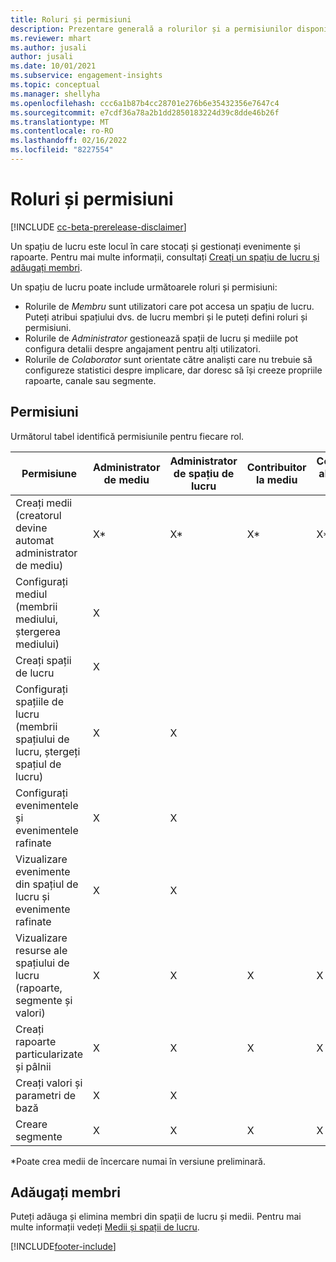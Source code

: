 ```yaml
---
title: Roluri și permisiuni
description: Prezentare generală a rolurilor și a permisiunilor disponibile membrilor spațiului de lucru.
ms.reviewer: mhart
ms.author: jusali
author: jusali
ms.date: 10/01/2021
ms.subservice: engagement-insights
ms.topic: conceptual
ms.manager: shellyha
ms.openlocfilehash: ccc6a1b87b4cc28701e276b6e35432356e7647c4
ms.sourcegitcommit: e7cdf36a78a2b1dd2850183224d39c8dde46b26f
ms.translationtype: MT
ms.contentlocale: ro-RO
ms.lasthandoff: 02/16/2022
ms.locfileid: "8227554"
---
```

# <a name="roles-and-permissions"></a>Roluri și permisiuni

[!INCLUDE [cc-beta-prerelease-disclaimer](includes/cc-beta-prerelease-disclaimer.md)]

Un spațiu de lucru este locul în care stocați și gestionați evenimente și rapoarte. Pentru mai multe informații, consultați [Creați un spațiu de lucru și adăugați membri](create-workspace.md). 

Un spațiu de lucru poate include următoarele roluri și permisiuni:

- Rolurile de *Membru* sunt utilizatori care pot accesa un spațiu de lucru. Puteți atribui spațiului dvs. de lucru membri și le puteți defini roluri și permisiuni. 
- Rolurile de *Administrator* gestionează spații de lucru și mediile pot configura detalii despre angajament pentru alți utilizatori. 
- Rolurile de *Colaborator* sunt orientate către analiști care nu trebuie să configureze statistici despre implicare, dar doresc să își creeze propriile rapoarte, canale sau segmente.

## <a name="permissions"></a>Permisiuni
  
Următorul tabel identifică permisiunile pentru fiecare rol. 

| Permisiune | Administrator de mediu | Administrator de spațiu de lucru | Contribuitor la mediu | Colaborator al spațiului de lucru | 
|--|--|--|--|--|
| Creați medii (creatorul devine automat administrator de mediu) | X* | X* | X* | X* |  
| Configurați mediul (membrii mediului, ștergerea mediului) | X |  |  |  |  
| Creați spații de lucru | X |  |  |  |  
| Configurați spațiile de lucru (membrii spațiului de lucru, ștergeți spațiul de lucru) | X | X |  |  |  
| Configurați evenimentele și evenimentele rafinate | X | X | |  |  
| Vizualizare evenimente din spațiul de lucru și evenimente rafinate | X | X | |  |  
| Vizualizare resurse ale spațiului de lucru (rapoarte, segmente și valori)| X | X | X | X |  
| Creați rapoarte particularizate și pâlnii | X | X | X | X |  
| Creați valori și parametri de bază| X | X |  |  |  
| Creare segmente| X | X | X | X |  

*Poate crea medii de încercare numai în versiune preliminară. 

## <a name="add-members"></a>Adăugați membri

Puteți adăuga și elimina membri din spații de lucru și medii. Pentru mai multe informații vedeți [Medii și spații de lucru](manage-environments-workspaces.md).


[!INCLUDE[footer-include](../includes/footer-banner.md)]
